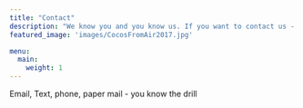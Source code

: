 ```yaml
---
title: "Contact"
description: "We know you and you know us. If you want to contact us - please call or email. No need to provide details for the randos out there!"
featured_image: 'images/CocosFromAir2017.jpg'

menu:
  main:
    weight: 1
---
```


Email, Text, phone, paper mail - you know the drill

